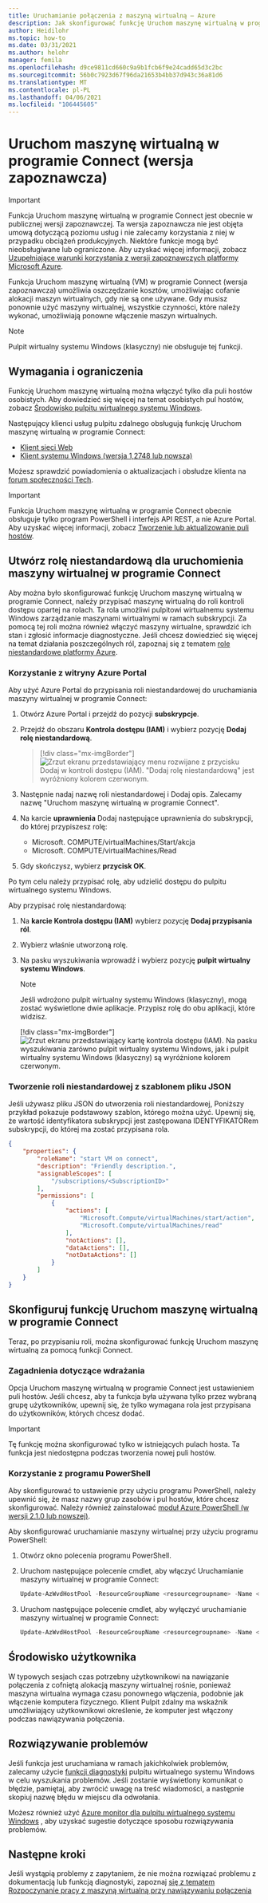 ```yaml
---
title: Uruchamianie połączenia z maszyną wirtualną — Azure
description: Jak skonfigurować funkcję Uruchom maszynę wirtualną w programie Connect.
author: Heidilohr
ms.topic: how-to
ms.date: 03/31/2021
ms.author: helohr
manager: femila
ms.openlocfilehash: d9ce9811cd660c9a9b1fcb6f9e24cadd65d3c2bc
ms.sourcegitcommit: 56b0c7923d67f96da21653b4bb37d943c36a81d6
ms.translationtype: MT
ms.contentlocale: pl-PL
ms.lasthandoff: 04/06/2021
ms.locfileid: "106445605"
---
```

# <a name="start-virtual-machine-on-connect-preview"></a>Uruchom maszynę wirtualną w programie Connect (wersja zapoznawcza)

> [!IMPORTANT]
> Funkcja Uruchom maszynę wirtualną w programie Connect jest obecnie w publicznej wersji zapoznawczej.
> Ta wersja zapoznawcza nie jest objęta umową dotyczącą poziomu usług i nie zalecamy korzystania z niej w przypadku obciążeń produkcyjnych. Niektóre funkcje mogą być nieobsługiwane lub ograniczone. Aby uzyskać więcej informacji, zobacz [Uzupełniające warunki korzystania z wersji zapoznawczych platformy Microsoft Azure](https://azure.microsoft.com/support/legal/preview-supplemental-terms/).

Funkcja Uruchom maszynę wirtualną (VM) w programie Connect (wersja zapoznawcza) umożliwia oszczędzanie kosztów, umożliwiając cofanie alokacji maszyn wirtualnych, gdy nie są one używane. Gdy musisz ponownie użyć maszyny wirtualnej, wszystkie czynności, które należy wykonać, umożliwiają ponowne włączenie maszyn wirtualnych.

>[!NOTE]
>Pulpit wirtualny systemu Windows (klasyczny) nie obsługuje tej funkcji.

## <a name="requirements-and-limitations"></a>Wymagania i ograniczenia

Funkcję Uruchom maszynę wirtualną można włączyć tylko dla puli hostów osobistych. Aby dowiedzieć się więcej na temat osobistych pul hostów, zobacz [Środowisko pulpitu wirtualnego systemu Windows](environment-setup.md#host-pools).

Następujący klienci usług pulpitu zdalnego obsługują funkcję Uruchom maszynę wirtualną w programie Connect:

- [Klient sieci Web](connect-web.md)
- [Klient systemu Windows (wersja 1,2748 lub nowsza)](connect-windows-7-10.md)

Możesz sprawdzić powiadomienia o aktualizacjach i obsłudze klienta na [forum społeczności Tech](https://aka.ms/wvdtc).

>[!IMPORTANT]
>Funkcja Uruchom maszynę wirtualną w programie Connect obecnie obsługuje tylko program PowerShell i interfejs API REST, a nie Azure Portal. Aby uzyskać więcej informacji, zobacz [Tworzenie lub aktualizowanie puli hostów](/rest/api/desktopvirtualization/hostpools/createorupdate).

## <a name="create-a-custom-role-for-start-vm-on-connect"></a>Utwórz rolę niestandardową dla uruchomienia maszyny wirtualnej w programie Connect

Aby można było skonfigurować funkcję Uruchom maszynę wirtualną w programie Connect, należy przypisać maszynę wirtualną do roli kontroli dostępu opartej na rolach. Ta rola umożliwi pulpitowi wirtualnemu systemu Windows zarządzanie maszynami wirtualnymi w ramach subskrypcji. Za pomocą tej roli można również włączyć maszyny wirtualne, sprawdzić ich stan i zgłosić informacje diagnostyczne. Jeśli chcesz dowiedzieć się więcej na temat działania poszczególnych ról, zapoznaj się z tematem [role niestandardowe platformy Azure](../role-based-access-control/custom-roles.md).

### <a name="use-the-azure-portal"></a>Korzystanie z witryny Azure Portal

Aby użyć Azure Portal do przypisania roli niestandardowej do uruchamiania maszyny wirtualnej w programie Connect:

1. Otwórz Azure Portal i przejdź do pozycji **subskrypcje**.

2. Przejdź do obszaru **Kontrola dostępu (IAM)** i wybierz pozycję **Dodaj rolę niestandardową**.

    > [!div class="mx-imgBorder"]
    > ![Zrzut ekranu przedstawiający menu rozwijane z przycisku Dodaj w kontroli dostępu (IAM). "Dodaj rolę niestandardową" jest wyróżniony kolorem czerwonym.](media/add-custom-role.png)

3. Następnie nadaj nazwę roli niestandardowej i Dodaj opis. Zalecamy nazwę "Uruchom maszynę wirtualną w programie Connect".

4. Na karcie **uprawnienia** Dodaj następujące uprawnienia do subskrypcji, do której przypiszesz rolę: 
 
   - Microsoft. COMPUTE/virtualMachines/Start/akcja
   - Microsoft. COMPUTE/virtualMachines/Read

5. Gdy skończysz, wybierz **przycisk OK**.

Po tym celu należy przypisać rolę, aby udzielić dostępu do pulpitu wirtualnego systemu Windows.

Aby przypisać rolę niestandardową:

1. Na **karcie Kontrola dostępu (IAM)** wybierz pozycję **Dodaj przypisania ról**.

2. Wybierz właśnie utworzoną rolę.

3. Na pasku wyszukiwania wprowadź i wybierz pozycję **pulpit wirtualny systemu Windows**.

      >[!NOTE]
      >Jeśli wdrożono pulpit wirtualny systemu Windows (klasyczny), mogą zostać wyświetlone dwie aplikacje. Przypisz rolę do obu aplikacji, które widzisz.
      >
      > [!div class="mx-imgBorder"]
      > ![Zrzut ekranu przedstawiający kartę kontrola dostępu (IAM). Na pasku wyszukiwania zarówno pulpit wirtualny systemu Windows, jak i pulpit wirtualny systemu Windows (klasyczny) są wyróżnione kolorem czerwonym.](media/add-role-assignment.png)

### <a name="create-a-custom-role-with-a-json-file-template"></a>Tworzenie roli niestandardowej z szablonem pliku JSON

Jeśli używasz pliku JSON do utworzenia roli niestandardowej, Poniższy przykład pokazuje podstawowy szablon, którego można użyć. Upewnij się, że wartość identyfikatora subskrypcji jest zastępowana IDENTYFIKATORem subskrypcji, do której ma zostać przypisana rola.

```json
{
    "properties": {
        "roleName": "start VM on connect",
        "description": "Friendly description.",
        "assignableScopes": [
            "/subscriptions/<SubscriptionID>"
        ],
        "permissions": [
            {
                "actions": [
                    "Microsoft.Compute/virtualMachines/start/action",
                    "Microsoft.Compute/virtualMachines/read"
                ],
                "notActions": [],
                "dataActions": [],
                "notDataActions": []
            }
        ]
    }
}
```

## <a name="configure-the-start-vm-on-connect-feature"></a>Skonfiguruj funkcję Uruchom maszynę wirtualną w programie Connect

Teraz, po przypisaniu roli, można skonfigurować funkcję Uruchom maszynę wirtualną za pomocą funkcji Connect.

### <a name="deployment-considerations"></a>Zagadnienia dotyczące wdrażania 

Opcja Uruchom maszynę wirtualną w programie Connect jest ustawieniem puli hostów. Jeśli chcesz, aby ta funkcja była używana tylko przez wybraną grupę użytkowników, upewnij się, że tylko wymagana rola jest przypisana do użytkowników, których chcesz dodać.

>[!IMPORTANT]
> Tę funkcję można skonfigurować tylko w istniejących pulach hosta. Ta funkcja jest niedostępna podczas tworzenia nowej puli hostów.

### <a name="use-powershell"></a>Korzystanie z programu PowerShell

Aby skonfigurować to ustawienie przy użyciu programu PowerShell, należy upewnić się, że masz nazwy grup zasobów i pul hostów, które chcesz skonfigurować. Należy również zainstalować [moduł Azure PowerShell (w wersji 2.1.0 lub nowszej)](https://www.powershellgallery.com/packages/Az.DesktopVirtualization/2.1.0).

Aby skonfigurować uruchamianie maszyny wirtualnej przy użyciu programu PowerShell:

1. Otwórz okno polecenia programu PowerShell.

2. Uruchom następujące polecenie cmdlet, aby włączyć Uruchamianie maszyny wirtualnej w programie Connect:

    ```powershell
    Update-AzWvdHostPool -ResourceGroupName <resourcegroupname> -Name <hostpoolname> -StartVMOnConnect:$true
    ```

3. Uruchom następujące polecenie cmdlet, aby wyłączyć uruchamianie maszyny wirtualnej w programie Connect:

    ```powershell
    Update-AzWvdHostPool -ResourceGroupName <resourcegroupname> -Name <hostpoolname> -StartVMOnConnect:$false
    ```

## <a name="user-experience"></a>Środowisko użytkownika

W typowych sesjach czas potrzebny użytkownikowi na nawiązanie połączenia z cofniętą alokacją maszyny wirtualnej rośnie, ponieważ maszyna wirtualna wymaga czasu ponownego włączenia, podobnie jak włączenie komputera fizycznego. Klient Pulpit zdalny ma wskaźnik umożliwiający użytkownikowi określenie, że komputer jest włączony podczas nawiązywania połączenia.

## <a name="troubleshooting"></a>Rozwiązywanie problemów

Jeśli funkcja jest uruchamiana w ramach jakichkolwiek problemów, zalecamy użycie [funkcji diagnostyki](diagnostics-log-analytics.md) pulpitu wirtualnego systemu Windows w celu wyszukania problemów. Jeśli zostanie wyświetlony komunikat o błędzie, pamiętaj, aby zwrócić uwagę na treść wiadomości, a następnie skopiuj nazwę błędu w miejscu dla odwołania.

Możesz również użyć [Azure monitor dla pulpitu wirtualnego systemu Windows](azure-monitor.md) , aby uzyskać sugestie dotyczące sposobu rozwiązywania problemów.

## <a name="next-steps"></a>Następne kroki

Jeśli wystąpią problemy z zapytaniem, że nie można rozwiązać problemu z dokumentacją lub funkcją diagnostyki, zapoznaj [się z tematem Rozpoczynanie pracy z maszyną wirtualną przy nawiązywaniu połączenia](start-virtual-machine-connect-faq.md)